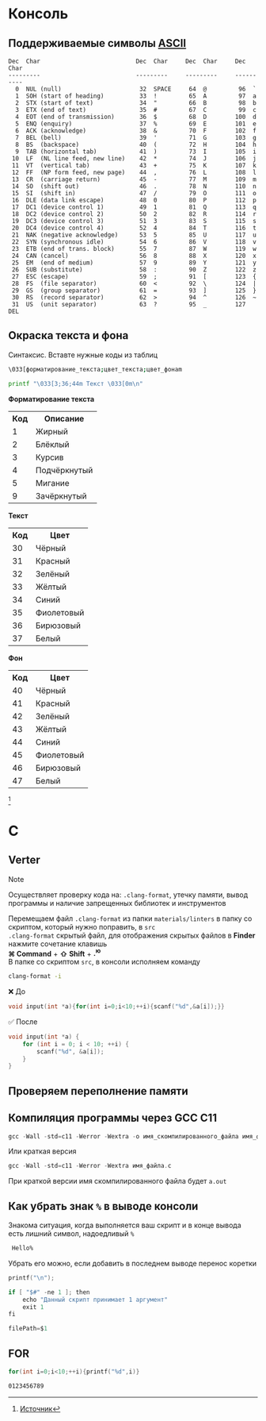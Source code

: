 # Консоль
## Поддерживаемые символы <a href="https://www.cs.cmu.edu/~pattis/15-1XX/common/handouts/ascii.html">ASCII</a>
```
Dec  Char                           Dec  Char     Dec  Char     Dec  Char
---------                           ---------     ---------     ----------
  0  NUL (null)                      32  SPACE     64  @         96  `
  1  SOH (start of heading)          33  !         65  A         97  a
  2  STX (start of text)             34  "         66  B         98  b
  3  ETX (end of text)               35  #         67  C         99  c
  4  EOT (end of transmission)       36  $         68  D        100  d
  5  ENQ (enquiry)                   37  %         69  E        101  e
  6  ACK (acknowledge)               38  &         70  F        102  f
  7  BEL (bell)                      39  '         71  G        103  g
  8  BS  (backspace)                 40  (         72  H        104  h
  9  TAB (horizontal tab)            41  )         73  I        105  i
 10  LF  (NL line feed, new line)    42  *         74  J        106  j
 11  VT  (vertical tab)              43  +         75  K        107  k
 12  FF  (NP form feed, new page)    44  ,         76  L        108  l
 13  CR  (carriage return)           45  -         77  M        109  m
 14  SO  (shift out)                 46  .         78  N        110  n
 15  SI  (shift in)                  47  /         79  O        111  o
 16  DLE (data link escape)          48  0         80  P        112  p
 17  DC1 (device control 1)          49  1         81  Q        113  q
 18  DC2 (device control 2)          50  2         82  R        114  r
 19  DC3 (device control 3)          51  3         83  S        115  s
 20  DC4 (device control 4)          52  4         84  T        116  t
 21  NAK (negative acknowledge)      53  5         85  U        117  u
 22  SYN (synchronous idle)          54  6         86  V        118  v
 23  ETB (end of trans. block)       55  7         87  W        119  w
 24  CAN (cancel)                    56  8         88  X        120  x
 25  EM  (end of medium)             57  9         89  Y        121  y
 26  SUB (substitute)                58  :         90  Z        122  z
 27  ESC (escape)                    59  ;         91  [        123  {
 28  FS  (file separator)            60  <         92  \        124  |
 29  GS  (group separator)           61  =         93  ]        125  }
 30  RS  (record separator)          62  >         94  ^        126  ~
 31  US  (unit separator)            63  ?         95  _        127  DEL
```
## Окраска текста и фона
Синтаксис. Вставте нужные коды из таблиц
```bash
\033[форматирование_текста;цвет_текста;цвет_фонаm
```
```bash
printf "\033[3;36;44m Текст \033[0m\n"
```
<b>Форматирование текста</b>
<table>
    <tr>
      <th>Код</th>
      <th>Описание</th>
    </tr>
    <tr>
      <td>1</td> 
      <td>Жирный</td>
    </tr>
    <tr>
      <td>2</td>
      <td>Блёклый</td>
    </tr>
    <tr>
      <td>3</td>
      <td>Курсив</td>
    </tr>
    <tr>
      <td>4</td>
      <td>Подчёркнутый</td>
    </tr>
    <tr>
      <td>5</td>
      <td>Мигание</td>
    </tr>
    <tr>
      <td>9</td>
      <td>Зачёркнутый</td>
    </tr>
</table>

<b>Текст</b>
<table>
    <tr>
      <th>Код</th>
      <th>Цвет</th>
    </tr>
    <tr>
      <td>30</td> 
      <td>Чёрный</td>
    </tr>
    <tr>
      <td>31</td> 
      <td>Красный</td>
    </tr>
    <tr>
      <td>32</td>
      <td>Зелёный</td>
    </tr>
    <tr>
      <td>33</td>
      <td>Жёлтый</td>
    </tr>
    <tr>
      <td>34</td>
      <td>Синий</td>
    </tr>
    <tr>
      <td>35</td>
      <td>Фиолетовый</td>
    </tr>
    <tr>
      <td>36</td>
      <td>Бирюзовый</td>
    </tr>
    <tr>
      <td>37</td>
      <td>Белый</td>
    </tr>
</table>

<b>Фон</b>
<table>
    <tr>
      <th>Код</th>
      <th>Цвет</th>
    </tr>
    <tr>
      <td>40</td> 
      <td>Чёрный</td>
    </tr>
    <tr>
      <td>41</td> 
      <td>Красный</td>
    </tr>
    <tr>
      <td>42</td>
      <td>Зелёный</td>
    </tr>
    <tr>
      <td>43</td>
      <td>Жёлтый</td>
    </tr>
    <tr>
      <td>44</td>
      <td>Синий</td>
    </tr>
    <tr>
      <td>45</td>
      <td>Фиолетовый</td>
    </tr>
    <tr>
      <td>46</td>
      <td>Бирюзовый</td>
    </tr>
    <tr>
      <td>47</td>
      <td>Белый</td>
    </tr>
</table>

[^1]




[^1]: <a href="https://habr.com/ru/companies/macloud/articles/558316/">Источник</a>

# C
## Verter
> [!NOTE]
> Осуществляет проверку кода на: `.clang-format`, утечку памяти, вывод программы и наличие запрещенных библиотек и инструментов

Перемещаем файл `.clang-format` из папки `materials/linters` в папку со скриптом, который нужно поправить, в `src`<br>
`.clang-format` скрытый файл, для отображения скрытых файлов в <b>Finder</b> нажмите сочетание клавишь<br>
<b>&#8984; Command</b> + <b>&#8679; Shift</b> + <b>.<sup>ю</sup></b><br>
В папке со скриптом `src`, в консоли исполняем команду
```bash
clang-format -i
```

&#10060; До
```c
void input(int *a){for(int i=0;i<10;++i){scanf("%d",&a[i]);}}
```

&#9989; После
```c
void input(int *a) {
    for (int i = 0; i < 10; ++i) {
        scanf("%d", &a[i]);
    }
}
```

## Проверяем переполнение памяти

## Компиляция программы через <b>GCC</b> <b>C11</b>
```c
gcc -Wall -std=c11 -Werror -Wextra -o имя_скомпилированного_файла имя_файла.c
```
Или краткая версия
```c
gcc -Wall -std=c11 -Werror -Wextra имя_файла.c
```
При краткой версии имя скомпилированного файла будет ```a.out``` 

## Как убрать знак ```%``` в выводе консоли
Знакома ситуация, когда выполняется ваш скрипт и в конце вывода есть лишний символ, надоедливый ```%```
```bash
 Hello%
```
Убрать его можно, если добавить в последнем выводе перенос коретки

```c
printf("\n");
```


```c
if [ "$#" -ne 1 ]; then
    echo "Данный скрипт принимает 1 аргумент"
    exit 1
fi

filePath=$1
```
## FOR
```c
for(int i=0;i<10;++i){printf("%d",i)}
```

```bash
0123456789
```

